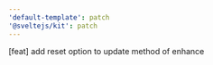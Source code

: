 ```yaml
---
'default-template': patch
'@sveltejs/kit': patch
---
```


[feat] add reset option to update method of enhance
